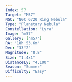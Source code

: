 ```yaml
---
Index: 57
Target: "M57"
NGC: "NGC 6720 Ring Nebula"
Type: "Planetary Nebula"
Constellation: "Lyra"
Image: "m57"
Gallery: ["m57"]
RA: "18h 53.6m"
Dec: "33°2"
Magnitude: "8.8"
Size: "1.4x1"
DistanceLy: "4,100"
Season: "Summer"
Difficulty: "Easy"
---
```


